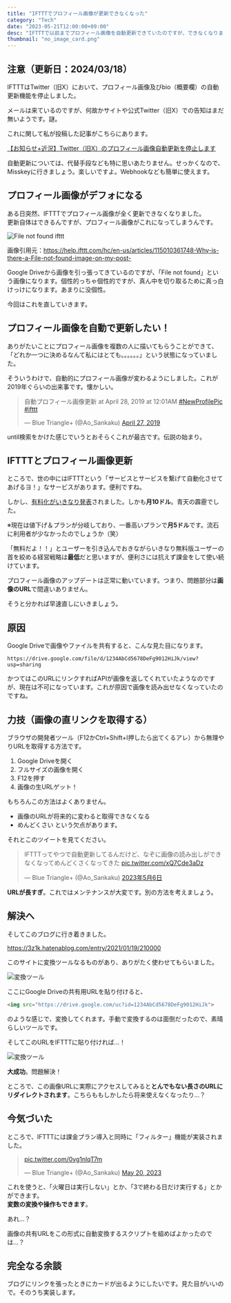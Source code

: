 ```yaml
---
title: "IFTTTでプロフィール画像が更新できなくなった"
category: "Tech"
date: "2023-05-21T12:00:00+09:00"
desc: "IFTTTで以前までプロフィール画像を自動更新できていたのですが、できなくなりました。解決していきます。"
thumbnail: "no_image_card.png"
---
```


## 注意（更新日：2024/03/18）

IFTTTはTwitter（旧X）において、プロフィール画像及びbio（概要欄）の自動更新機能を停止しました。

メールは来ているのですが、何故かサイトや公式Twitter（旧X）での告知はまだ無いようです。謎。

これに関して私が投稿した記事がこちらにあります。

[【お知らせ+近況】Twitter（旧X）のプロフィール画像自動更新を停止します](../abandoning_profile_pic_update/#いままで)

自動更新については、代替手段なども特に思いあたりません。せっかくなので、Misskeyに行きましょう。楽しいですよ。Webhookなども簡単に使えます。

## プロフィール画像がデフォになる

ある日突然、IFTTTでプロフィール画像が全く更新できなくなりました。  
更新自体はできるんですが、プロフィール画像がこれになってしまうんです。

![File not found ifttt](no_image_card.png)

画像引用元：https://help.ifttt.com/hc/en-us/articles/115010361748-Why-is-there-a-File-not-found-image-on-my-post-

Google Driveから画像を引っ張ってきているのですが、「File not found」という画像になります。個性的っちゃ個性的ですが、真ん中を切り取るために真っ白けっけになります。あまりに没個性。

今回はこれを直していきます。

## プロフィール画像を自動で更新したい！
ありがたいことにプロフィール画像を複数の人に描いてもらうことができて、「どれか一つに決めるなんて私にはとても。。。。。。」という状態になっていました。

そういうわけで、自動的にプロフィール画像が変わるようにしました。これが2019年ぐらいの出来事です。懐かしい。

<blockquote class="twitter-tweet"><p lang="ja" dir="ltr">自動プロフィール画像更新 at April 28, 2019 at 12:01AM <a href="https://twitter.com/hashtag/NewProfilePic?src=hash&amp;ref_src=twsrc%5Etfw">#NewProfilePic</a> <a href="https://twitter.com/hashtag/ifttt?src=hash&amp;ref_src=twsrc%5Etfw">#ifttt</a></p>&mdash; Blue Triangle+ (@Ao_Sankaku) <a href="https://twitter.com/Ao_Sankaku/status/1122153743259262978?ref_src=twsrc%5Etfw">April 27, 2019</a></blockquote> <script async src="https://platform.twitter.com/widgets.js" charset="utf-8"></script>

until検索をかけた感じでいうとおそらくこれが最古です。伝説の始まり。

## IFTTTとプロフィール画像更新
ところで、世の中にはIFTTTという「サービスとサービスを繋げて自動化させてあげるヨ！」なサービスがあります。便利ですね。  

しかし、[有料化がいきなり発表](https://izuki.net/ifttt-upgrade/)されました。しかも**月10ドル**。青天の霹靂でした。

※現在は値下げ＆プランが分岐しており、一番高いプランで**月5ドル**です。流石に利用者が少なかったのでしょうか（笑）

「無料だよ！！」とユーザーを引き込んでおきながらいきなり無料版ユーザーの首を絞める経営戦略は**最低**だと思いますが、便利さには抗えず課金をして使い続けています。

プロフィール画像のアップデートは正常に動いています。つまり、問題部分は**画像のURL**で間違いありません。

そうと分かれば早速直しにいきましょう。

## 原因
Google Driveで画像やファイルを共有すると、こんな見た目になります。
```
https://drive.google.com/file/d/1234AbCd5678DeFg9012HiJk/view?usp=sharing
```
かつてはこのURLにリンクすればAPIが画像を返してくれていたようなのですが、現在は不可になっています。これが原因で画像を読み出せなくなっていたのですね。

## 力技（画像の直リンクを取得する）
ブラウザの開発者ツール（F12かCtrl+Shift+I押したら出てくるアレ）から無理やりURLを取得する方法です。

1. Google Driveを開く
1. フルサイズの画像を開く
1. F12を押す
1. 画像の生URLゲット！

もちろんこの方法はよくありません。

* 画像のURLが将来的に変わると取得できなくなる
* めんどくさい
という欠点があります。

それとこのツイートを見てください。

<blockquote class="twitter-tweet" data-conversation="none" data-lang="ja"><p lang="ja" dir="ltr">IFTTTってやつで自動更新してるんだけど、なぞに画像の読み出しができなくなってめんどくさくなってきた <a href="https://t.co/xQ7Cde3aDz">pic.twitter.com/xQ7Cde3aDz</a></p>&mdash; Blue Triangle+ (@Ao_Sankaku) <a href="https://twitter.com/Ao_Sankaku/status/1654813746328645632?ref_src=twsrc%5Etfw">2023年5月6日</a></blockquote> <script async src="https://platform.twitter.com/widgets.js" charset="utf-8"></script>

**URLが長すぎ**。これではメンテナンスが大変です。別の方法を考えましょう。

## 解決へ
そしてこのブログに行き着きました。

https://3z1k.hatenablog.com/entry/2021/01/19/210000

このサイトに変換ツールなるものがあり、ありがたく使わせてもらいました。

![変換ツール](imgconvert.png)

ここにGoogle Driveの共有用URLを貼り付けると、
```html
<img src="https://drive.google.com/uc?id=1234AbCd5678DeFg9012HiJk">
```
のような感じで、変換してくれます。手動で変換するのは面倒だったので、素晴らしいツールです。

そしてこのURLをIFTTTに貼り付ければ…！

![変換ツール](twprofile.png)

**大成功**。問題解決！

ところで、この画像URLに実際にアクセスしてみると**とんでもない長さのURLにリダイレクトされます**。こちらももしかしたら将来使えなくなったり…？

## 今気づいた
ところで、IFTTTには課金プラン導入と同時に「フィルター」機能が実装されました。

<blockquote class="twitter-tweet" data-conversation="none"><p lang="zxx" dir="ltr"><a href="https://t.co/0vg1nlqT7m">pic.twitter.com/0vg1nlqT7m</a></p>&mdash; Blue Triangle+ (@Ao_Sankaku) <a href="https://twitter.com/Ao_Sankaku/status/1659902818583715841?ref_src=twsrc%5Etfw">May 20, 2023</a></blockquote> <script async src="https://platform.twitter.com/widgets.js" charset="utf-8"></script>

これを使うと、「火曜日は実行しない」とか、「3で終わる日だけ実行する」とかができます。  
**変数の変換や操作もできます**。

あれ…？

画像の共有URLをこの形式に自動変換するスクリプトを組めばよかったのでは…？

## 完全なる余談
ブログにリンクを張ったときにカードが出るようにしたいです。見た目がいいので。そのうち実装します。